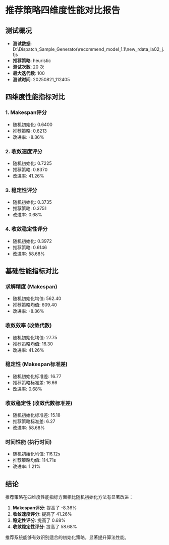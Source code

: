 # 推荐策略四维度性能对比报告

## 测试概况
- **测试数据**: D:\Dispatch_Sample_Generator\recommend_model_1.1\new_rdata_la02_j.fjs
- **推荐策略**: heuristic
- **测试次数**: 20 次
- **最大迭代数**: 100
- **测试时间**: 20250821_112405

## 四维度性能指标对比

### 1. Makespan评分
- 随机初始化: 0.6400
- 推荐策略: 0.6213
- 改进率: -8.36%

### 2. 收敛速度评分
- 随机初始化: 0.7225
- 推荐策略: 0.8370
- 改进率: 41.26%

### 3. 稳定性评分
- 随机初始化: 0.3735
- 推荐策略: 0.3751
- 改进率: 0.68%

### 4. 收敛稳定性评分
- 随机初始化: 0.3972
- 推荐策略: 0.6146
- 改进率: 58.68%

## 基础性能指标对比

### 求解精度 (Makespan)
- 随机初始化均值: 562.40
- 推荐策略均值: 609.40
- 改进率: -8.36%

### 收敛效率 (收敛代数)
- 随机初始化均值: 27.75
- 推荐策略均值: 16.30
- 改进率: 41.26%

### 稳定性 (Makespan标准差)
- 随机初始化标准差: 16.77
- 推荐策略标准差: 16.66
- 改进率: 0.68%

### 收敛稳定性 (收敛代数标准差)
- 随机初始化标准差: 15.18
- 推荐策略标准差: 6.27
- 改进率: 58.68%

### 时间性能 (执行时间)
- 随机初始化均值: 116.12s
- 推荐策略均值: 114.71s
- 改进率: 1.21%

## 结论
推荐策略在四维度性能指标方面相比随机初始化方法有显著改进：
1. **Makespan评分**: 提高了 -8.36%
2. **收敛速度评分**: 提高了 41.26%
3. **稳定性评分**: 提高了 0.68%
4. **收敛稳定性评分**: 提高了 58.68%

推荐系统能够有效识别适合的初始化策略，显著提升算法性能。
